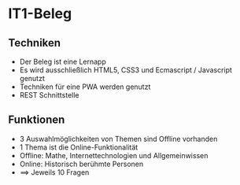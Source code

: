 # IT1-Beleg

## Techniken
- Der Beleg ist eine Lernapp
- Es wird ausschließlich HTML5, CSS3 und Ecmascript / Javascript genutzt
- Techniken für eine PWA werden genutzt
- REST Schnittstelle

## Funktionen
- 3 Auswahlmöglichkeiten von Themen sind Offline vorhanden
- 1 Thema ist die Online-Funktionalität
- Offline: Mathe, Internettechnologien und Allgemeinwissen
- Online: Historisch berühmte Personen
- ==> Jeweils 10 Fragen
